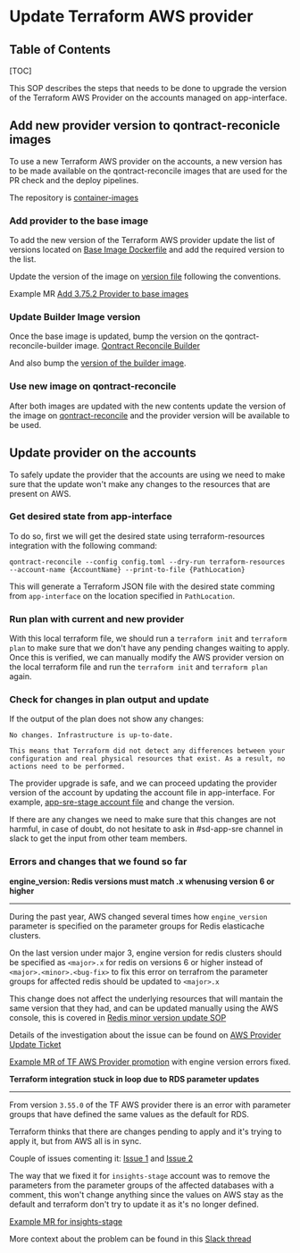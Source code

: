 # Update Terraform AWS provider

## Table of Contents

[TOC]

This SOP describes the steps that needs to be done to upgrade the version of the Terraform AWS Provider on the accounts managed on app-interface.

## Add new provider version to qontract-reconicle images

To use a new Terraform AWS provider on the accounts, a new version has to be made available on the qontract-reconcile images that are used for the PR check and the deploy pipelines.

The repository is [container-images](https://github.com/app-sre/container-images)

### Add provider to the base image

To add the new version of the Terraform AWS provider update the list of versions located on [Base Image Dockerfile](https://github.com/app-sre/container-images/blob/master/qontract-reconcile-base/Dockerfile#L8) and add the required version to the list.

Update the version of the image on [version file](https://github.com/app-sre/container-images/blob/master/qontract-reconcile-base/VERSION#L1) following the conventions.

Example MR [Add 3.75.2 Provider to base images](https://github.com/app-sre/container-images/pull/43)

### Update Builder Image version

Once the base image is updated, bump the version on the qontract-reconcile-builder image. [Qontract Reconcile Builder](https://github.com/app-sre/container-images/blob/master/qontract-reconcile-builder/Dockerfile#L1)

And also bump the [version of the builder image](https://github.com/app-sre/container-images/blob/master/qontract-reconcile-builder/VERSION).

### Use new image on qontract-reconcile

After both images are updated with the new contents update the version of the image on [qontract-reconcile](https://github.com/app-sre/qontract-reconcile/blob/master/dockerfiles/Dockerfile) and the provider version will be available to be used.

## Update provider on the accounts

To safely update the provider that the accounts are using we need to make sure that the update won't make any changes to the resources that are present on AWS.

### Get desired state from app-interface

To do so, first we will get the desired state using terraform-resources integration with the following command:

`qontract-reconcile --config config.toml --dry-run terraform-resources --account-name {AccountName} --print-to-file {PathLocation}`

This will generate a Terraform JSON file with the desired state comming from `app-interface` on the location specified in `PathLocation`.

### Run plan with current and new provider

With this local terraform file, we should run a `terraform init` and `terraform plan` to make sure that we don't have any pending changes waiting to apply. Once this is verified, we can manually modify the AWS provider version on the local terraform file and run the `terraform init` and `terraform plan` again.

### Check for changes in plan output and update

If the output of the plan does not show any changes:

```
No changes. Infrastructure is up-to-date.

This means that Terraform did not detect any differences between your configuration and real physical resources that exist. As a result, no actions need to be performed.
```

The provider upgrade is safe, and we can proceed updating the provider version of the account by updating the account file in app-interface. For example, [app-sre-stage account file](https://gitlab.cee.redhat.com/service/app-interface/-/blob/master/data/aws/app-sre-stage/account.yml#L15) and change the version.

If there are any changes we need to make sure that this changes are not harmful, in case of doubt, do not hesitate to ask in #sd-app-sre channel in slack to get the input from other team members.

### Errors and changes that we found so far

**engine_version: Redis versions must match <major>.x whenusing version 6 or higher**

****

During the past year, AWS changed several times how `engine_version` parameter is specified on the parameter groups for Redis elasticache clusters.

On the last version under major 3, engine version for redis clusters should be specified as `<major>.x` for redis on versions 6 or higher instead of `<major>.<minor>.<bug-fix>` to fix this error on terrafrom the parameter groups for affected redis should be updated to `<major>.x`

This change does not affect the underlying resources that will mantain the same version that they had, and can be updated manually using the AWS console, this is covered in [Redis minor version update SOP](#TODO)

Details of the investigation about the issue can be found on [AWS Provider Update Ticket](https://issues.redhat.com/browse/APPSRE-3598?focusedCommentId=20241853&page=com.atlassian.jira.plugin.system.issuetabpanels%3Acomment-tabpanel#comment-20241853)

[Example MR of TF AWS Provider promotion](https://gitlab.cee.redhat.com/service/app-interface/-/merge_requests/40981) with engine version errors fixed.

**Terraform integration stuck in loop due to RDS parameter updates**

****

From version `3.55.0` of the TF AWS provider there is an error with parameter groups that have defined the same values as the default for RDS.

Terraform thinks that there are changes pending to apply and it's trying to apply it, but from AWS all is in sync.

Couple of issues comenting it: [Issue 1](https://github.com/hashicorp/terraform-provider-aws/issues/18035) and [Issue 2](https://github.com/hashicorp/terraform-provider-aws/issues/593#issuecomment-330948535)

The way that we fixed it for `insights-stage` account was to remove the parameters from the parameter groups of the affected databases with a comment, this won't change anything since the values on AWS stay as the default and terraform don't try to update it as it's no longer defined.

[Example MR for insights-stage](https://gitlab.cee.redhat.com/service/app-interface/-/merge_requests/40620)

More context about the problem can be found in this [Slack thread](https://coreos.slack.com/archives/GGC2A0MS8/p1654201187564619?thread_ts=1654083991.496599&cid=GGC2A0MS8)
